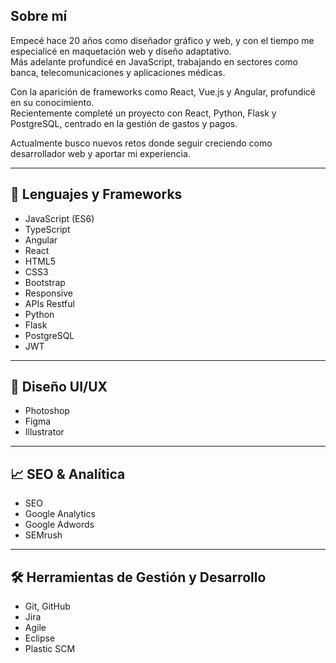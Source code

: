 ## Sobre mí

Empecé hace 20 años como diseñador gráfico y web, y con el tiempo me especialicé en maquetación web y diseño adaptativo.  
Más adelante profundicé en JavaScript, trabajando en sectores como banca, telecomunicaciones y aplicaciones médicas.

Con la aparición de frameworks como React, Vue.js y Angular, profundicé en su conocimiento.  
Recientemente completé un proyecto con React, Python, Flask y PostgreSQL, centrado en la gestión de gastos y pagos.

Actualmente busco nuevos retos donde seguir creciendo como desarrollador web y aportar mi experiencia.

---

## 🧠 Lenguajes y Frameworks

- JavaScript (ES6)  
- TypeScript  
- Angular  
- React  
- HTML5  
- CSS3  
- Bootstrap  
- Responsive  
- APIs Restful  
- Python  
- Flask  
- PostgreSQL  
- JWT  

---

## 🎨 Diseño UI/UX

- Photoshop  
- Figma  
- Illustrator  

---

## 📈 SEO & Analítica

- SEO  
- Google Analytics  
- Google Adwords  
- SEMrush  

---

## 🛠️ Herramientas de Gestión y Desarrollo

- Git, GitHub  
- Jira  
- Agile  
- Eclipse  
- Plastic SCM


<!--
**david77-coder/david77-coder** is a ✨ _special_ ✨ repository because its `README.md` (this file) appears on your GitHub profile.

Here are some ideas to get you started:

- 🔭 I’m currently working on ...
- 🌱 I’m currently learning ...
- 👯 I’m looking to collaborate on ...
- 🤔 I’m looking for help with ...
- 💬 Ask me about ...
- 📫 How to reach me: ...
- 😄 Pronouns: ...
- ⚡ Fun fact: ...
-->
